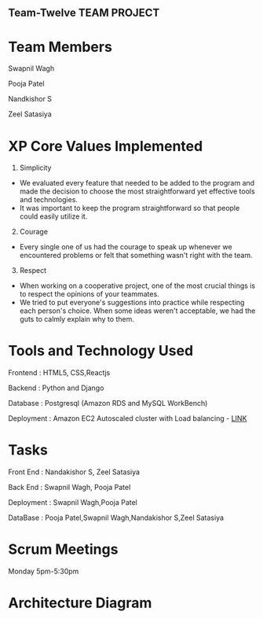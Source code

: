 ## Team-Twelve TEAM PROJECT

# Team Members

Swapnil Wagh

Pooja Patel

Nandkishor S

Zeel Satasiya

# XP Core Values Implemented

1. Simplicity

- We evaluated every feature that needed to be added to the program and made the decision to choose the most straightforward yet effective tools and technologies.
- It was important to keep the program straightforward so that people could easily utilize it.

2. Courage

- Every single one of us had the courage to speak up whenever we encountered problems or felt that something wasn't right with the team.

3. Respect

- When working on a cooperative project, one of the most crucial things is to respect the opinions of your teammates.
- We tried to put everyone's suggestions into practice while respecting each person's choice. When some ideas weren't acceptable, we had the guts to calmly explain why to them.

# Tools and Technology Used

Frontend : HTML5, CSS,Reactjs

Backend : Python and Django

Database : Postgresql (Amazon RDS and MySQL WorkBench)

Deployment : Amazon EC2 Autoscaled cluster with Load balancing - [LINK](http://ec2-18-144-53-161.us-west-1.compute.amazonaws.com/)

# Tasks

Front End : Nandakishor S, Zeel Satasiya

Back End : Swapnil Wagh, Pooja Patel

Deployment : Swapnil Wagh,Pooja Patel

DataBase : Pooja Patel,Swapnil Wagh,Nandakishor S,Zeel Satasiya

# Scrum Meetings

Monday 5pm-5:30pm

# Architecture Diagram
